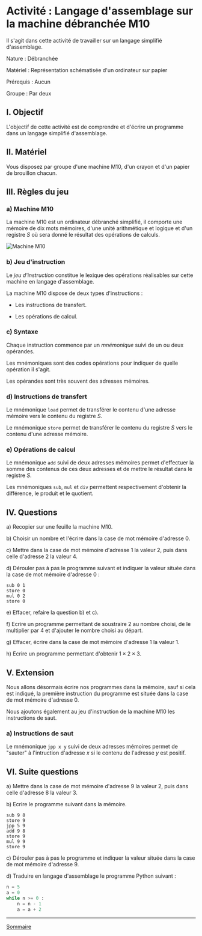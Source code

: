 # Activité : Langage d'assemblage sur la machine débranchée M10

Il s'agit dans cette activité de travailler sur un langage simplifié d'assemblage.

Nature : Débranchée

Matériel : Représentation schématisée d'un ordinateur sur papier

Prérequis : Aucun

Groupe : Par deux

## I. Objectif

L'objectif de cette activité est de comprendre et d'écrire un programme dans un langage simplifié d'assemblage.

## II. Matériel

Vous disposez par groupe d'une machine M10, d'un crayon et d'un papier de brouillon chacun.

## III. Règles du jeu

### a) Machine M10

La machine M10 est un ordinateur débranché simplifié, il comporte une mémoire de dix mots mémoires, d'une unité arithmétique et logique et d'un registre $S$ où sera donné le résultat des opérations de calculs.

![Machine M10](./img/M10.png)

### b) Jeu d'instruction

Le *jeu d'instruction* constitue le lexique des opérations réalisables sur cette machine en langage d'assemblage.

La machine M10 dispose de deux types d'instructions :

- Les instructions de transfert.

- Les opérations de calcul.

### c) Syntaxe

Chaque instruction commence par un *mnémonique* suivi de un ou deux opérandes.

Les mnémoniques sont des codes opérations pour indiquer de quelle opération il s'agit.

Les opérandes sont très souvent des adresses mémoires.

### d) Instructions de transfert

Le mnémonique `load` permet de transférer le contenu d'une adresse mémoire vers le contenu du registre $S$.

Le mnémonique `store` permet de transférer le contenu du registre $S$ vers le contenu d'une adresse mémoire.

### e) Opérations de calcul

Le mnémonique `add` suivi de deux adresses mémoires permet d'effectuer la somme des contenus de ces deux adresses et de mettre le résultat dans le registre $S$.

Les mnémoniques `sub`, `mul` et `div` permettent respectivement d'obtenir la différence, le produit et le quotient.

## IV. Questions

a) Recopier sur une feuille la machine M10.

b) Choisir un nombre et l'écrire dans la case de mot mémoire d'adresse $0$.

c) Mettre dans la case de mot mémoire d'adresse $1$ la valeur $2$, puis dans celle d'adresse $2$ la valeur $4$.

d) Dérouler pas à pas le programme suivant et indiquer la valeur située dans la case de mot mémoire d'adresse $0$ :

```x86
sub 0 1
store 0
mul 0 2
store 0 
```

e) Effacer, refaire la question b) et c).

f) Ecrire un programme permettant de soustraire $2$ au nombre choisi, de le multiplier par $4$ et d'ajouter le nombre choisi au départ.

g) Effacer, écrire dans la case de mot mémoire d'adresse $1$ la valeur $1$.

h) Ecrire un programme permettant d'obtenir $1\times 2\times 3$.

## V. Extension

Nous allons désormais écrire nos programmes dans la mémoire, sauf si cela est indiqué, la première instruction du programme est située dans la case de mot mémoire d'adresse $0$.

Nous ajoutons également au jeu d'instruction de la machine M10 les instructions de saut.

### a) Instructions de saut

Le mnémonique `jpp x y` suivi de deux adresses mémoires permet de "sauter" à l'intruction d'adresse $x$ si le contenu de l'adresse $y$ est positif.

## VI. Suite questions

a) Mettre dans la case de mot mémoire d'adresse $9$ la valeur $2$, puis dans celle d'adresse $8$ la valeur $3$.

b) Ecrire le programme suivant dans la mémoire.

```x86
sub 9 8
store 9
jpp 5 9
add 9 8
store 9
mul 9 9
store 9
```

c) Dérouler pas à pas le programme et indiquer la valeur située dans la case de mot mémoire d'adresse $9$.

d) Traduire en langage d'assemblage le programme Python suivant :

```python
n = 5
a = 0
while n >= 0 :
    n = n - 1
    a = a + 2
```

___________________

[Sommaire](./../README.md)
